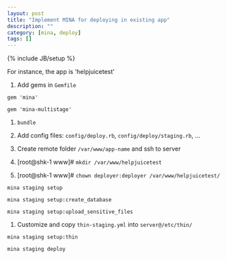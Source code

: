 ```yaml
---
layout: post
title: "Implement MINA for deploying in existing app"
description: ""
category: [mina, deploy]
tags: []
---
```

{% include JB/setup %}

For instance, the app is 'helpjuicetest'

  1. Add gems in `Gemfile`
  
  ```
  gem 'mina'

  gem 'mina-multistage'
  ```

  1. `bundle`
  
  1. Add config files: `config/deploy.rb`, `config/deploy/staging.rb`, ...
  1. Create remote folder `/var/www/app-name` and ssh to server
  1. [root@shk-1 www]# `mkdir /var/www/helpjuicetest`
  1. [root@shk-1 www]# `chown deployer:deployer /var/www/helpjuicetest/`

  ```mina staging setup```
  
  ```mina staging setup:create_database```
  
  ```mina staging setup:upload_sensitive_files```
  
  1. Customize and copy `thin-staging.yml` into `server@/etc/thin/`
  
  ```mina staging setup:thin```

  ```mina staging deploy```

